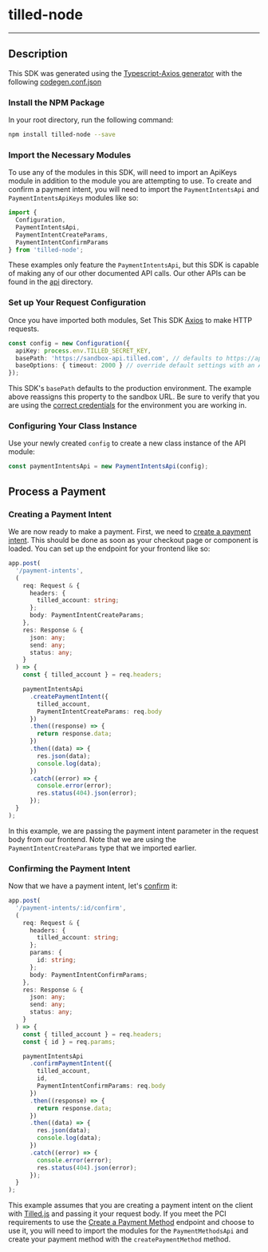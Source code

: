 # tilled-node

---

## Description

This SDK was generated using the [Typescript-Axios generator](https://openapi-generator.tech/docs/generators/typescript-axios) with the following [codegen.conf.json](codegen.conf.json)

### Install the NPM Package

In your root directory, run the following command:

```bash
npm install tilled-node --save
```

### Import the Necessary Modules

To use any of the modules in this SDK, will need to import an ApiKeys module in addition to the module you are attempting to use. To create and confirm a payment intent, you will need to import the `PaymentIntentsApi` and `PaymentIntentsApiKeys` modules like so:

```typescript
import {
  Configuration,
  PaymentIntentsApi,
  PaymentIntentCreateParams,
  PaymentIntentConfirmParams
} from 'tilled-node';
```

These examples only feature the `PaymentIntentsApi`, but this SDK is capable of making any of our other documented API calls. Our other APIs can be found in the [api](https://github.com/gettilled/tilled-node/tree/main/docs) directory.

### Set up Your Request Configuration

Once you have imported both modules, Set This SDK [Axios](https://axios-http.com/docs/intro) to make HTTP requests.

```typescript
const config = new Configuration({
  apiKey: process.env.TILLED_SECRET_KEY,
  basePath: 'https://sandbox-api.tilled.com', // defaults to https://api.tilled.com
  baseOptions: { timeout: 2000 } // override default settings with an Axios config
});
```

This SDK's `basePath` defaults to the production environment. The example above reassigns this property to the sandbox URL. Be sure to verify that you are using the [correct credentials](https://tilledpartners.zendesk.com/hc/en-us/articles/15020919691156-Are-my-credentials-for-sandbox-the-same-as-for-production-) for the environment you are working in.

### Configuring Your Class Instance

Use your newly created `config` to create a new class instance of the API module:

```typescript
const paymentIntentsApi = new PaymentIntentsApi(config);
```

## Process a Payment

### Creating a Payment Intent

We are now ready to make a payment. First, we need to [create a payment intent](https://docs.tilled.com/api#tag/PaymentIntents/operation/CreatePaymentIntent). This should be done as soon as your checkout page or component is loaded. You can set up the endpoint for your frontend like so:

```typescript
app.post(
  '/payment-intents',
  (
    req: Request & {
      headers: {
        tilled_account: string;
      };
      body: PaymentIntentCreateParams;
    },
    res: Response & {
      json: any;
      send: any;
      status: any;
    }
  ) => {
    const { tilled_account } = req.headers;

    paymentIntentsApi
      .createPaymentIntent({
        tilled_account,
        PaymentIntentCreateParams: req.body
      })
      .then((response) => {
        return response.data;
      })
      .then((data) => {
        res.json(data);
        console.log(data);
      })
      .catch((error) => {
        console.error(error);
        res.status(404).json(error);
      });
  }
);
```

In this example, we are passing the payment intent parameter in the request body from our frontend. Note that we are using the `PaymentIntentCreateParams` type that we imported earlier.

### Confirming the Payment Intent

Now that we have a payment intent, let's [confirm](https://docs.tilled.com/api#tag/PaymentIntents/operation/ConfirmPaymentIntent) it:

```typescript
app.post(
  '/payment-intents/:id/confirm',
  (
    req: Request & {
      headers: {
        tilled_account: string;
      };
      params: {
        id: string;
      };
      body: PaymentIntentConfirmParams;
    },
    res: Response & {
      json: any;
      send: any;
      status: any;
    }
  ) => {
    const { tilled_account } = req.headers;
    const { id } = req.params;

    paymentIntentsApi
      .confirmPaymentIntent({
        tilled_account,
        id,
        PaymentIntentConfirmParams: req.body
      })
      .then((response) => {
        return response.data;
      })
      .then((data) => {
        res.json(data);
        console.log(data);
      })
      .catch((error) => {
        console.error(error);
        res.status(404).json(error);
      });
  }
);
```

This example assumes that you are creating a payment intent on the client with [Tilled.js](https://docs.tilled.com/docs/payment-methods/tilledjs/) and passing it your request body. If you meet the PCI requirements to use the [Create a Payment Method](https://docs.tilled.com/api/#tag/PaymentMethods/operation/CreatePaymentMethod) endpoint and choose to use it, you will need to import the modules for the `PaymentMethodsApi` and create your payment method with the `createPaymentMethod` method.
